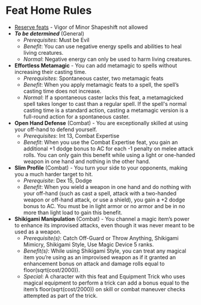 # Feat Home Rules
* [Reserve feats](https://dndtools.net/feats/categories/reserve/) - Vigor of Minor Shapeshift not allowed
* ***To be determined*** (General)  
  * *Prerequisites*: Must be Evil  
  * *Benefit*: You can use negative energy spells and abilities to heal living creatures.
  * *Normal*: Negative energy can only be used to harm living creatures.
* **Effortless Metamagic** - You can add metamagic to spells without increasing their casting time.
  * *Prerequisites*: Spontaneous caster, two metamagic feats 
  * *Benefit*: When you apply metamagic feats to a spell, the spell’s casting time does not increase.
  * *Normal*: If a spontaneous caster lacks this feat, a metamagicked spell takes longer to cast than a regular spell. 
  If the spell's normal casting time is a standard action, casting a metamagic version is a full-round action for a 
  spontaneous caster.
* **Open Hand Defense** (Combat) - You are exceptionally skilled at using your off-hand to defend yourself.
  * *Prerequisites*: Int 13, Combat Expertise  
  * *Benefit*: When you use the Combat Expertise feat, you gain an additional +1 dodge bonus to AC for each -1 penalty 
  on melee attack rolls.  You can only gain this benefit while using a light or one-handed weapon in one hand and 
  nothing in the other hand.
* **Slim Profile** (Combat) - You turn your side to your opponents, making you a much harder target to hit.
  * *Prerequisite*: Dex 15, Dodge  
  * *Benefit*: When you wield a weapon in one hand and do nothing with your off-hand (such as cast a spell, attack with 
  a two-handed weapon or off-hand attack, or use a shield), you gain a +2 dodge bonus to AC.  You must be in light armor
   or no armor and be in no more than light load to gain this benefit.
* **Shikigami Manipulation** (Combat) - You channel a magic item’s power to enhance its improvised attacks, even though 
it was never meant to be used as a weapon.
  * *Prerequisite(s)*: Catch Off-Guard or Throw Anything, Shikigami Mimicry, Shikigami Style, Use Magic Device 5 ranks.
  * *Benefit(s)*: While using Shikigami Style, you can treat any magical item you’re using as an improvised weapon as if
   it granted an enhancement bonus on attack and damage rolls equal to floor(sqrt(cost/2000)).
  * *Special*: A character with this feat and Equipment Trick who uses magical equipment to perform a trick can add a 
  bonus equal to the item’s floor(sqrt(cost/2000)) on skill or combat maneuver checks attempted as part of the trick.